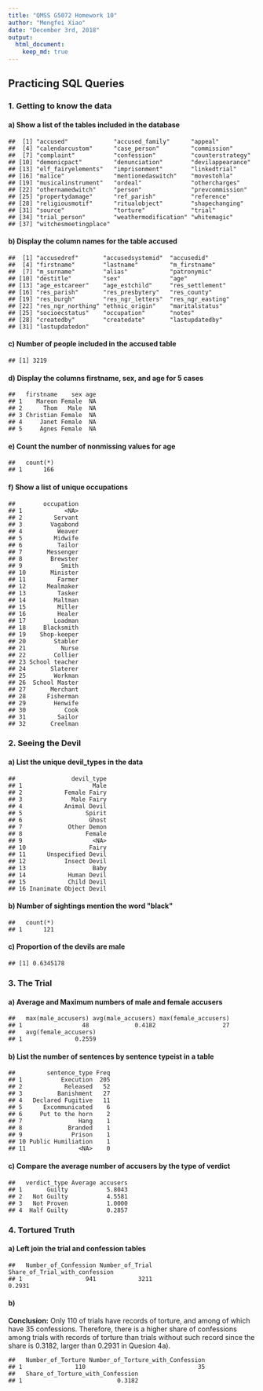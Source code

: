 ```yaml
---
title: "QMSS G5072 Homework 10"
author: "Mengfei Xiao"
date: "December 3rd, 2018"
output: 
  html_document:
    keep_md: true
---
```




## Practicing SQL Queries



### 1. Getting to know the data
#### a) Show a list of the tables included in the database

```
##  [1] "accused"             "accused_family"      "appeal"             
##  [4] "calendarcustom"      "case_person"         "commission"         
##  [7] "complaint"           "confession"          "counterstrategy"    
## [10] "demonicpact"         "denunciation"        "devilappearance"    
## [13] "elf_fairyelements"   "imprisonment"        "linkedtrial"        
## [16] "malice"              "mentionedaswitch"    "movestohla"         
## [19] "musicalinstrument"   "ordeal"              "othercharges"       
## [22] "othernamedwitch"     "person"              "prevcommission"     
## [25] "propertydamage"      "ref_parish"          "reference"          
## [28] "religiousmotif"      "ritualobject"        "shapechanging"      
## [31] "source"              "torture"             "trial"              
## [34] "trial_person"        "weathermodification" "whitemagic"         
## [37] "witchesmeetingplace"
```


#### b) Display the column names for the table accused

```
##  [1] "accusedref"       "accusedsystemid"  "accusedid"       
##  [4] "firstname"        "lastname"         "m_firstname"     
##  [7] "m_surname"        "alias"            "patronymic"      
## [10] "destitle"         "sex"              "age"             
## [13] "age_estcareer"    "age_estchild"     "res_settlement"  
## [16] "res_parish"       "res_presbytery"   "res_county"      
## [19] "res_burgh"        "res_ngr_letters"  "res_ngr_easting" 
## [22] "res_ngr_northing" "ethnic_origin"    "maritalstatus"   
## [25] "socioecstatus"    "occupation"       "notes"           
## [28] "createdby"        "createdate"       "lastupdatedby"   
## [31] "lastupdatedon"
```


#### c) Number of people included in the accused table

```
## [1] 3219
```


#### d) Display the columns firstname, sex, and age for 5 cases

```
##   firstname    sex age
## 1    Mareon Female  NA
## 2      Thom   Male  NA
## 3 Christian Female  NA
## 4     Janet Female  NA
## 5     Agnes Female  NA
```


#### e) Count the number of nonmissing values for age

```
##   count(*)
## 1      166
```


#### f) Show a list of unique occupations

```
##        occupation
## 1            <NA>
## 2         Servant
## 3        Vagabond
## 4          Weaver
## 5         Midwife
## 6          Tailor
## 7       Messenger
## 8        Brewster
## 9           Smith
## 10       Minister
## 11         Farmer
## 12      Mealmaker
## 13         Tasker
## 14        Maltman
## 15         Miller
## 16         Healer
## 17        Loadman
## 18     Blacksmith
## 19    Shop-keeper
## 20        Stabler
## 21          Nurse
## 22        Collier
## 23 School teacher
## 24       Slaterer
## 25        Workman
## 26  School Master
## 27       Merchant
## 28      Fisherman
## 29        Henwife
## 30           Cook
## 31         Sailor
## 32       Creelman
```



### 2. Seeing the Devil
#### a) List the unique devil_types in the data

```
##                devil_type
## 1                    Male
## 2            Female Fairy
## 3              Male Fairy
## 4            Animal Devil
## 5                  Spirit
## 6                   Ghost
## 7             Other Demon
## 8                  Female
## 9                    <NA>
## 10                  Fairy
## 11      Unspecified Devil
## 12           Insect Devil
## 13                   Baby
## 14            Human Devil
## 15            Child Devil
## 16 Inanimate Object Devil
```


#### b) Number of sightings mention the word "black"

```
##   count(*)
## 1      121
```


#### c) Proportion of the devils are male

```
## [1] 0.6345178
```



### 3. The Trial
#### a) Average and Maximum numbers of male and female accusers

```
##   max(male_accusers) avg(male_accusers) max(female_accusers)
## 1                 48             0.4182                   27
##   avg(female_accusers)
## 1               0.2559
```


#### b) List the number of sentences by sentence typeist in a table

```
##         sentence_type Freq
## 1           Execution  205
## 2            Released   52
## 3          Banishment   27
## 4   Declared Fugitive   11
## 5      Excommunicated    6
## 6     Put to the horn    2
## 7                Hang    1
## 8             Branded    1
## 9              Prison    1
## 10 Public Humiliation    1
## 11               <NA>    0
```


#### c) Compare the average number of accusers by the type of verdict

```
##   verdict_type Average accusers
## 1       Guilty           5.8043
## 2   Not Guilty           4.5581
## 3   Not Proven           1.0000
## 4  Half Guilty           0.2857
```


### 4. Tortured Truth
#### a) Left join the trial and confession tables

```
##   Number_of_Confession Number_of_Trial Share_of_Trial_with_confession
## 1                  941            3211                         0.2931
```


#### b)
**Conclusion:** Only 110 of trials have records of torture, and among of which have 35 confessions. Therefore, there is a higher share of confessions among trials with records of torture than trials without such record since the share is 0.3182, larger than 0.2931 in Quesion 4a).

```
##   Number_of_Torture Number_of_Torture_with_Confession
## 1               110                                35
##   Share_of_Torture_with_Confession
## 1                           0.3182
```
```

